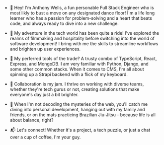 - 👋 Hey! I'm Anthony Wells, a fun personable Full Stack Engineer who is most likly to bust a move on any designated dance floor! I'm a life long learner who has a passion for problem-solving and a heart that beats code, and always ready to dive into a new challenge. 

- 🚀 My adventure in the tech world has been quite a ride! I've explored the realms of filmmaking and hospitality before switching into the world of software development! I bring with me the skills to streamline workflows and brighten up user experiences.
- 🔧 My perferred tools of the trade? A trusty combo of TypeScript, React, Express, and MongoDB. I am very familiar with Python, Django, and some other common stacks. When it comes to CMS, I'm all about spinning up a Strapi backend with a flick of my keyboard.

- 🤝 Collaboration is my jam. I thrive on working with diverse teams, whether they're tech gurus or not, creating solutions that make everyone's day just a bit brighter.

- 🌱 When I'm not decoding the mysteries of the web, you'll catch me diving into personal development, hanging out with my family and friends, or on the mats practicing Brazilian Jiu-Jitsu - because life is all about balance, right?

- 📬 Let's connect! Whether it's a project, a tech puzzle, or just a chat over a cup of coffee, I'm your guy.


